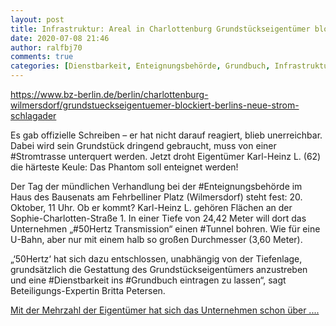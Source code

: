 ```yaml
---
layout: post
title: Infrastruktur: Areal in Charlottenburg Grundstückseigentümer blockiert Berlins neue Strom-Schlagader, aus BZ Berlin
date: 2020-07-08 21:46
author: ralfbj70
comments: true
categories: [Dienstbarkeit, Enteignungsbehörde, Grundbuch, Infrastruktur, Stromtrasse, Tunnel]
---
```

https://www.bz-berlin.de/berlin/charlottenburg-wilmersdorf/grundstueckseigentuemer-blockiert-berlins-neue-strom-schlagader

Es gab offizielle Schreiben – er hat nicht darauf reagiert, blieb unerreichbar. Dabei wird sein Grundstück dringend gebraucht, muss von einer #Stromtrasse unterquert werden. Jetzt droht Eigentümer Karl-Heinz L. (62) die härteste Keule: Das Phantom soll enteignet werden!

Der Tag der mündlichen Verhandlung bei der #Enteignungsbehörde im Haus des Bausenats am Fehrbelliner Platz (Wilmersdorf) steht fest: 20. Oktober, 11 Uhr. Ob er kommt? Karl-Heinz L. gehören Flächen an der Sophie-Charlotten-Straße 1. In einer Tiefe von 24,42 Meter will dort das Unternehmen „#50Hertz Transmission“ einen #Tunnel bohren. Wie für eine U-Bahn, aber nur mit einem halb so großen Durchmesser (3,60 Meter).

„‘50Hertz‘ hat sich dazu entschlossen, unabhängig von der Tiefenlage, grundsätzlich die Gestattung des Grundstückseigentümers anzustreben und eine #Dienstbarkeit ins #Grundbuch eintragen zu lassen“, sagt Beteiligungs-Expertin Britta Petersen.

<a href="https://www.bz-berlin.de/berlin/charlottenburg-wilmersdorf/grundstueckseigentuemer-blockiert-berlins-neue-strom-schlagader">Mit der Mehrzahl der Eigentümer hat sich das Unternehmen schon über ....</a>
